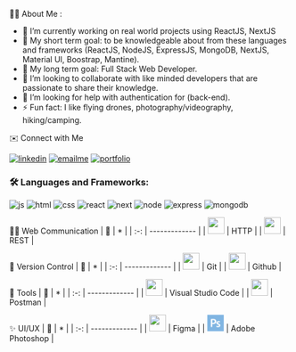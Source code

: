 👩‍💻  About Me :

- 🔭 I’m currently working on real world projects using ReactJS, NextJS
- 🌱 My short term goal: to be knowledgeable about from these languages and frameworks (ReactJS, NodeJS, ExpressJS, MongoDB, NextJS, Material UI, Boostrap, Mantine).
- 🌱 My long term goal: Full Stack Web Developer.
- 👯 I’m looking to collaborate with like minded developers that are passionate to share their knowledge.
- 🤔 I’m looking for help with authentication for (back-end).
- ⚡ Fun fact: I like flying drones, photography/videography, hiking/camping.

✉️ Connect with Me

[![linkedin](https://tinyurl.com/ykkbp3pe)](https://www.linkedin.com/in/mrjaysonwong/)
[![emailme](https://camo.githubusercontent.com/cc49d95a9ff5c661bea18ed12f0c4a6ca81e8697d6f0ef5acc5a926714a2e6f8/68747470733a2f2f696d672e736869656c64732e696f2f62616467652f456d61696c2d2532333030616365652e7376673f636f6c6f723d314441314632267374796c653d666f722d7468652d6261646765266c6f676f3d676d61696c266c6f676f436f6c6f723d7768697465)](mailto:jaysonwongf@gmail.com/)
[![portfolio](https://camo.githubusercontent.com/e765783adb20222b5f57400c26bff1f1759763dec1d25e57388c994af3d516ee/68747470733a2f2f696d672e736869656c64732e696f2f62616467652f776562736974652d2566663538353164622e7376673f636f6c6f723d333033303330267374796c653d666f722d7468652d6261646765266c6f676f3d676f6f676c656368726f6d65266c6f676f436f6c6f723d7768697465)](https://www.mrjaysonwong.dev/)

### :hammer_and_wrench: Languages and Frameworks:
![js](https://camo.githubusercontent.com/93c855ae825c1757f3426f05a05f4949d3b786c5b22d0edb53143a9e8f8499f6/68747470733a2f2f696d672e736869656c64732e696f2f62616467652f4a6176615363726970742d3332333333303f7374796c653d666f722d7468652d6261646765266c6f676f3d6a617661736372697074266c6f676f436f6c6f723d463744463145)
![html](https://camo.githubusercontent.com/d63d473e728e20a286d22bb2226a7bf45a2b9ac6c72c59c0e61e9730bfe4168c/68747470733a2f2f696d672e736869656c64732e696f2f62616467652f48544d4c352d4533344632363f7374796c653d666f722d7468652d6261646765266c6f676f3d68746d6c35266c6f676f436f6c6f723d7768697465)
![css](https://camo.githubusercontent.com/3a0f693cfa032ea4404e8e02d485599bd0d192282b921026e89d271aaa3d7565/68747470733a2f2f696d672e736869656c64732e696f2f62616467652f435353332d3135373242363f7374796c653d666f722d7468652d6261646765266c6f676f3d63737333266c6f676f436f6c6f723d7768697465)
![react](https://camo.githubusercontent.com/8f4903a3ebda3dbed27128a2935e3dfa67a1eedb599b5ef7e2e3eca0471ef4f4/68747470733a2f2f696d672e736869656c64732e696f2f62616467652f52656163742d3631444146423f7374796c653d666f722d7468652d6261646765266c6f676f3d7265616374266c6f676f436f6c6f723d626c61636b)
![next](https://camo.githubusercontent.com/bfa42fcd0e2a979d168d3652b0ddab5966786d6ea6816b22841c6d355d81bdd9/68747470733a2f2f696d672e736869656c64732e696f2f62616467652f4e6578742e6a732d3030303030303f7374796c653d666f722d7468652d6261646765266c6f676f3d6e6578742e6a73266c6f676f436f6c6f723d7768697465)
![node](https://camo.githubusercontent.com/01fe91a34346782e7f23e82ac0e438b3675adc1a57c08096934bdf31fcc852b7/68747470733a2f2f696d672e736869656c64732e696f2f62616467652f4e6f64652e6a732d3333393933333f7374796c653d666f722d7468652d6261646765266c6f676f3d6e6f64652e6a73266c6f676f436f6c6f723d7768697465)
![express](https://camo.githubusercontent.com/7f73136d92799b19be179d1ed87b461120c35ed917c7d5ab59a7606209da7bd3/68747470733a2f2f696d672e736869656c64732e696f2f62616467652f457870726573732e6a732d3030303030303f7374796c653d666f722d7468652d6261646765266c6f676f3d65787072657373266c6f676f436f6c6f723d7768697465)
![mongodb](https://camo.githubusercontent.com/83162c756f0b623759ad4f64d5965d86bc1907de7a7cdec7ffd8aede8adee62f/68747470733a2f2f696d672e736869656c64732e696f2f62616467652f4d6f6e676f44422d3437413234383f7374796c653d666f722d7468652d6261646765266c6f676f3d6d6f6e676f6462266c6f676f436f6c6f723d7768697465)

👩‍💻 Web Communication
| 🌱  | * |
| :-:  | ------------- |
| <img width='30px' height='30px' src="https://user-images.githubusercontent.com/25181517/192107854-765620d7-f909-4953-a6da-36e1ef69eea6.png"> | HTTP  |
| <img width='30px' height='30px' src="https://user-images.githubusercontent.com/25181517/192107858-fe19f043-c502-4009-8c47-476fc89718ad.png">  | REST |

🧰 Version Control 
| 🌱 | * |
| :-:  | ------------- |
| <img width='30px' height='30px' src="https://user-images.githubusercontent.com/25181517/192108372-f71d70ac-7ae6-4c0d-8395-51d8870c2ef0.png"> | Git  |
| <img width='30px' height='30px' src="https://user-images.githubusercontent.com/25181517/192108374-8da61ba1-99ec-41d7-80b8-fb2f7c0a4948.png">  | Github |

🔨 Tools
| 🌱 | * |
| :-:  | ------------- |
| <img width='30px' height='30px' src="https://user-images.githubusercontent.com/25181517/192108891-d86b6220-e232-423a-bf5f-90903e6887c3.png"> | Visual Studio Code  |
| <img width='30px' height='30px' src="https://user-images.githubusercontent.com/25181517/192109061-e138ca71-337c-4019-8d42-4792fdaa7128.png">  | Postman |

✨ UI/UX
| 🌱 | * |
| :-:  | ------------- |
| <img width='30px' height='30px' src="https://user-images.githubusercontent.com/25181517/189715289-df3ee512-6eca-463f-a0f4-c10d94a06b2f.png"> | Figma  |
| <img width='30px' height='30px' src="https://github.com/devicons/devicon/blob/master/icons/photoshop/photoshop-plain.svg">  | Adobe Photoshop |
